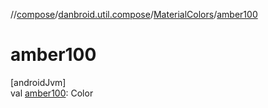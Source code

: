 //[compose](../../../index.md)/[danbroid.util.compose](../index.md)/[MaterialColors](index.md)/[amber100](amber100.md)

# amber100

[androidJvm]\
val [amber100](amber100.md): Color

